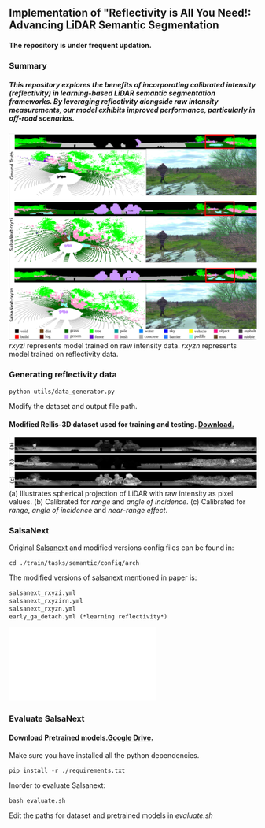 ## Implementation of "Reflectivity is All You Need!: Advancing LiDAR Semantic Segmentation
#### The repository is under frequent updation.  

### Summary

##### This repository explores the benefits of incorporating calibrated intensity (reflectivity) in learning-based LiDAR semantic segmentation frameworks. By leveraging reflectivity alongside raw intensity measurements, our model exhibits improved performance, particularly in off-road scenarios.

![Results Illustration](./images/result.png)
*rxyzi* represents model trained on raw intensity data. *rxyzn* represents model trained on reflectivity data.

### Generating reflectivity data
```
python utils/data_generator.py
```
Modify the dataset and output file path.

#### Modified Rellis-3D dataset used for training and testing. [Download.](https://drive.google.com/file/d/1nWOecnBa6WugoBl-JnFZzV2s9ogXnZw_/view?usp=sharing) 

![Dataset Illustration](./images/irs.png)
(a) Illustrates spherical projection of LiDAR with raw intensity as pixel values. (b) Calibrated for *range* and *angle of incidence*. (c) Calibrated for *range*, *angle of incidence* and *near-range effect*. 

### SalsaNext
Original [Salsanext](https://github.com/TiagoCortinhal/SalsaNext) and modified versions config files can be found in:
```
cd ./train/tasks/semantic/config/arch
```
The modified versions of salsanext mentioned in paper is:
```
salsanext_rxyzi.yml
salsanext_rxyzirn.yml
salsanext_rxyzn.yml
early_ga_detach.yml (*learning reflectivity*)
```
![SalsaNext_model](./images/network.pdf)

### Evaluate SalsaNext

#### Download Pretrained models.[Google Drive.](https://drive.google.com/file/d/1RxsLVhq5ZFLj9q8AydaPOsM4DpwwrL9K/view?usp=sharing)

Make sure you have installed all the python dependencies.
```
pip install -r ./requirements.txt
```
Inorder to evaluate Salsanext:
```
bash evaluate.sh 
```
Edit the paths for dataset and pretrained models in *evaluate.sh*
